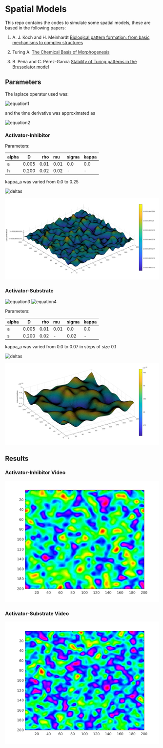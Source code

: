 # Spatial Models

This repo contains the codes to simulate some spatial models, these are based in the following papers:

1. A. J. Koch and H. Meinhardt [Biological pattern formation: from basic mechanisms to complex structures](https://journals.aps.org/rmp/abstract/10.1103/RevModPhys.66.1481)

2. Turing A. [The Chemical Basis of Morphogenesis](http://www.dna.caltech.edu/courses/cs191/paperscs191/turing.pdf)

3. B. Peña and C. Pérez-García [Stability of Turing patterns in the Brusselator model](https://journals.aps.org/pre/abstract/10.1103/PhysRevE.64.056213)

## Parameters

The laplace operatur used was:

![equation1](http://latex2png.com/output//latex_461714ff355f1e8ccbb273ce8bb3e987.png)

and the time derivative was approximated as 

![equation2](http://latex2png.com/output//latex_6311a2384add92126d25cb8f12c96b12.png)

### Activator-Inhibitor 

Parameters:

| alpha  |   D   | rho   | mu    | sigma | kappa |
| ------ |:-----:| -----:|:------|-------|-------|
| a      | 0.005 | 0.01  | 0.01  |  0.0  | 0.0   |
| h      | 0.200 | 0.02  | 0.02  |   -   |  -    |

kappa_a was varied from 0.0 to 0.25

![deltas](http://latex2png.com/output//latex_72882b258a9c60e7a925b584f8fa5119.png)

![results1](results/activ_inhib_200g.png "Image 1")


### Activator-Substrate 


![equation3](http://latex2png.com/output//latex_a98f1cbe6b58a2b777d1e0a8d1012b12.png)
![equation4](http://latex2png.com/output//latex_b6d0c6172b6fd44b1af56767a0b9edfc.png)

Parameters:

| alpha  |   D   | rho   | mu    | sigma | kappa |
| ------ |:-----:| -----:|:------|-------|-------|
| a      | 0.005 | 0.01  | 0.01  |  0.0  | 0.0   |
| s      | 0.200 | 0.02  |   -   |  0.02 |  -    |

kappa_a was varied from 0.0 to 0.07 in steps of size 0.1

![deltas](http://latex2png.com/output//latex_72882b258a9c60e7a925b584f8fa5119.png)

![results_2](results/activ_subs_11500_00.png "Image 2")

## Results

### Activator-Inhibitor Video

[![video1](results/activ_inhib_gu_1400.png)](https://youtu.be/Q_eaAH4DsCA)

### Activator-Substrate Video
[![video2](results/activ_subu1000g.png)](https://youtu.be/Q_eaAH4DsCA)
